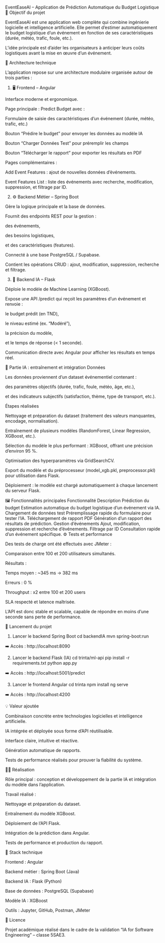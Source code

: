 EventEaseAI – Application de Prédiction Automatique du Budget Logistique
🎯 Objectif du projet

EventEaseAI est une application web complète qui combine ingénierie logicielle et intelligence artificielle.
Elle permet d’estimer automatiquement le budget logistique d’un événement en fonction de ses caractéristiques (durée, météo, trafic, foule, etc.).

L’idée principale est d’aider les organisateurs à anticiper leurs coûts logistiques avant la mise en œuvre d’un événement.

🧩 Architecture technique

L’application repose sur une architecture modulaire organisée autour de trois parties :

1. 🖥 Frontend – Angular

Interface moderne et ergonomique.

Page principale : Predict Budget avec :

Formulaire de saisie des caractéristiques d’un événement (durée, météo, trafic, etc.)

Bouton “Prédire le budget” pour envoyer les données au modèle IA

Bouton “Charger Données Test” pour préremplir les champs

Bouton “Télécharger le rapport” pour exporter les résultats en PDF

Pages complémentaires :

Add Event Features : ajout de nouvelles données d’événements.

Event Features List : liste des événements avec recherche, modification, suppression, et filtrage par ID.

2. ⚙ Backend Métier – Spring Boot

Gère la logique principale et la base de données.

Fournit des endpoints REST pour la gestion :

des événements,

des besoins logistiques,

et des caractéristiques (features).

Connecté à une base PostgreSQL / Supabase.

Contient les opérations CRUD : ajout, modification, suppression, recherche et filtrage.

3. 🤖 Backend IA – Flask

Déploie le modèle de Machine Learning (XGBoost).

Expose une API /predict qui reçoit les paramètres d’un événement et renvoie :

le budget prédit (en TND),

le niveau estimé (ex. “Modéré”),

la précision du modèle,

et le temps de réponse (< 1 seconde).

Communication directe avec Angular pour afficher les résultats en temps réel.

🔬 Partie IA : entraînement et intégration
Données

Les données proviennent d’un dataset événementiel contenant :

des paramètres objectifs (durée, trafic, foule, météo, âge, etc.),

et des indicateurs subjectifs (satisfaction, thème, type de transport, etc.).

Étapes réalisées

Nettoyage et préparation du dataset (traitement des valeurs manquantes, encodage, normalisation).

Entraînement de plusieurs modèles (RandomForest, Linear Regression, XGBoost, etc.).

Sélection du modèle le plus performant : XGBoost, offrant une précision d’environ 95 %.

Optimisation des hyperparamètres via GridSearchCV.

Export du modèle et du préprocesseur (model_xgb.pkl, preprocessor.pkl) pour utilisation dans Flask.

Déploiement : le modèle est chargé automatiquement à chaque lancement du serveur Flask.

🖼️ Fonctionnalités principales
Fonctionnalité	Description
Prédiction du budget	Estimation automatique du budget logistique d’un événement via IA.
Chargement de données test	Préremplissage rapide du formulaire pour tester l’IA.
Téléchargement de rapport PDF	Génération d’un rapport des résultats de prédiction.
Gestion d’événements	Ajout, modification, suppression et recherche d’événements.
Filtrage par ID	Consultation rapide d’un événement spécifique.
⚙️ Tests et performance

Des tests de charge ont été effectués avec JMeter :

Comparaison entre 100 et 200 utilisateurs simultanés.

Résultats :

Temps moyen : ~345 ms → 382 ms

Erreurs : 0 %

Throughput : x2 entre 100 et 200 users

SLA respecté et latence maîtrisée.

L’API est donc stable et scalable, capable de répondre en moins d’une seconde sans perte de performance.

🚀 Lancement du projet
1. Lancer le backend Spring Boot
cd backendIA
mvn spring-boot:run


➡️ Accès : http://localhost:8090

2. Lancer le backend Flask (IA)
cd trinta/ml-api
pip install -r requirements.txt
python app.py


➡️ Accès : http://localhost:5001/predict

3. Lancer le frontend Angular
cd trinta
npm install
ng serve


➡️ Accès : http://localhost:4200

💡 Valeur ajoutée

Combinaison concrète entre technologies logicielles et intelligence artificielle.

IA intégrée et déployée sous forme d’API réutilisable.

Interface claire, intuitive et réactive.

Génération automatique de rapports.

Tests de performance réalisés pour prouver la fiabilité du système.

👩‍💻 Réalisation

Rôle principal : conception et développement de la partie IA et intégration du modèle dans l’application.

Travail réalisé :

Nettoyage et préparation du dataset.

Entraînement du modèle XGBoost.

Déploiement de l’API Flask.

Intégration de la prédiction dans Angular.

Tests de performance et production du rapport.

🧱 Stack technique

Frontend : Angular

Backend métier : Spring Boot (Java)

Backend IA : Flask (Python)

Base de données : PostgreSQL (Supabase)

Modèle IA : XGBoost

Outils : Jupyter, GitHub, Postman, JMeter

📄 Licence

Projet académique réalisé dans le cadre de la validation “IA for Software Engineering” – classe 5SAE3.
